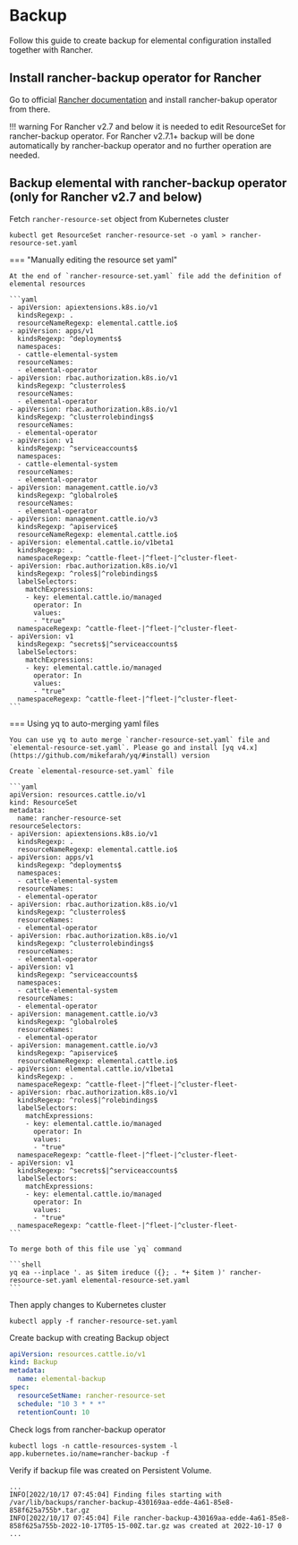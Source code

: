 # Backup

Follow this guide to create backup for elemental configuration installed together with Rancher.

## Install rancher-backup operator for Rancher

Go to official [Rancher documentation](https://docs.ranchermanager.rancher.io/how-to-guides/new-user-guides/backup-restore-and-disaster-recovery/back-up-rancher) and install rancher-bakup operator from there.

!!! warning
    For Rancher v2.7 and below it is needed to edit ResourceSet for rancher-backup operator.
    For Rancher v2.7.1+ backup will be done automatically by rancher-backup operator and no further operation are needed.


## Backup elemental with rancher-backup operator (only for Rancher v2.7 and below)

Fetch `rancher-resource-set` object from Kubernetes cluster

```shell
kubectl get ResourceSet rancher-resource-set -o yaml > rancher-resource-set.yaml
```

=== "Manually editing the resource set yaml"

    At the end of `rancher-resource-set.yaml` file add the definition of elemental resources

    ```yaml
    - apiVersion: apiextensions.k8s.io/v1
      kindsRegexp: .
      resourceNameRegexp: elemental.cattle.io$
    - apiVersion: apps/v1
      kindsRegexp: ^deployments$
      namespaces:
      - cattle-elemental-system
      resourceNames:
      - elemental-operator
    - apiVersion: rbac.authorization.k8s.io/v1
      kindsRegexp: ^clusterroles$
      resourceNames:
      - elemental-operator
    - apiVersion: rbac.authorization.k8s.io/v1
      kindsRegexp: ^clusterrolebindings$
      resourceNames:
      - elemental-operator
    - apiVersion: v1
      kindsRegexp: ^serviceaccounts$
      namespaces:
      - cattle-elemental-system
      resourceNames:
      - elemental-operator
    - apiVersion: management.cattle.io/v3
      kindsRegexp: ^globalrole$
      resourceNames:
      - elemental-operator
    - apiVersion: management.cattle.io/v3
      kindsRegexp: ^apiservice$
      resourceNameRegexp: elemental.cattle.io$
    - apiVersion: elemental.cattle.io/v1beta1
      kindsRegexp: .
      namespaceRegexp: ^cattle-fleet-|^fleet-|^cluster-fleet-
    - apiVersion: rbac.authorization.k8s.io/v1
      kindsRegexp: ^roles$|^rolebindings$
      labelSelectors:
        matchExpressions:
        - key: elemental.cattle.io/managed
          operator: In
          values:
          - "true"
      namespaceRegexp: ^cattle-fleet-|^fleet-|^cluster-fleet-
    - apiVersion: v1
      kindsRegexp: ^secrets$|^serviceaccounts$
      labelSelectors:
        matchExpressions:
        - key: elemental.cattle.io/managed
          operator: In
          values:
          - "true"
      namespaceRegexp: ^cattle-fleet-|^fleet-|^cluster-fleet-
    ```

=== Using yq to auto-merging yaml files

    You can use yq to auto merge `rancher-resource-set.yaml` file and `elemental-resource-set.yaml`. Please go and install [yq v4.x](https://github.com/mikefarah/yq/#install) version

    Create `elemental-resource-set.yaml` file

    ```yaml
    apiVersion: resources.cattle.io/v1
    kind: ResourceSet
    metadata:
      name: rancher-resource-set
    resourceSelectors:
    - apiVersion: apiextensions.k8s.io/v1
      kindsRegexp: .
      resourceNameRegexp: elemental.cattle.io$
    - apiVersion: apps/v1
      kindsRegexp: ^deployments$
      namespaces:
      - cattle-elemental-system
      resourceNames:
      - elemental-operator
    - apiVersion: rbac.authorization.k8s.io/v1
      kindsRegexp: ^clusterroles$
      resourceNames:
      - elemental-operator
    - apiVersion: rbac.authorization.k8s.io/v1
      kindsRegexp: ^clusterrolebindings$
      resourceNames:
      - elemental-operator
    - apiVersion: v1
      kindsRegexp: ^serviceaccounts$
      namespaces:
      - cattle-elemental-system
      resourceNames:
      - elemental-operator
    - apiVersion: management.cattle.io/v3
      kindsRegexp: ^globalrole$
      resourceNames:
      - elemental-operator
    - apiVersion: management.cattle.io/v3
      kindsRegexp: ^apiservice$
      resourceNameRegexp: elemental.cattle.io$
    - apiVersion: elemental.cattle.io/v1beta1
      kindsRegexp: .
      namespaceRegexp: ^cattle-fleet-|^fleet-|^cluster-fleet-
    - apiVersion: rbac.authorization.k8s.io/v1
      kindsRegexp: ^roles$|^rolebindings$
      labelSelectors:
        matchExpressions:
        - key: elemental.cattle.io/managed
          operator: In
          values:
          - "true"
      namespaceRegexp: ^cattle-fleet-|^fleet-|^cluster-fleet-
    - apiVersion: v1
      kindsRegexp: ^secrets$|^serviceaccounts$
      labelSelectors:
        matchExpressions:
        - key: elemental.cattle.io/managed
          operator: In
          values:
          - "true"
      namespaceRegexp: ^cattle-fleet-|^fleet-|^cluster-fleet-
    ```

    To merge both of this file use `yq` command

    ```shell
    yq ea --inplace '. as $item ireduce ({}; . *+ $item )' rancher-resource-set.yaml elemental-resource-set.yaml
    ```

Then apply changes to Kubernetes cluster

```shell
kubectl apply -f rancher-resource-set.yaml
```

Create backup with creating Backup object

```yaml
apiVersion: resources.cattle.io/v1
kind: Backup
metadata:
  name: elemental-backup
spec:
  resourceSetName: rancher-resource-set
  schedule: "10 3 * * *"
  retentionCount: 10
```

Check logs from rancher-backup operator

```shell
kubectl logs -n cattle-resources-system -l app.kubernetes.io/name=rancher-backup -f
```

Verify if backup file was created on Persistent Volume.

```shell
...
INFO[2022/10/17 07:45:04] Finding files starting with /var/lib/backups/rancher-backup-430169aa-edde-4a61-85e8-858f625a755b*.tar.gz 
INFO[2022/10/17 07:45:04] File rancher-backup-430169aa-edde-4a61-85e8-858f625a755b-2022-10-17T05-15-00Z.tar.gz was created at 2022-10-17 0
...
```
